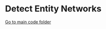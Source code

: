 # Detect Entity Networks

[Go to main code folder](../../../toolkit/detect_entity_networks/README.md)